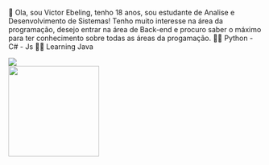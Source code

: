 👋 Ola, sou Victor Ebeling, tenho 18 anos, sou estudante de Analise e Desenvolvimento de Sistemas!
Tenho muito interesse na área da programação, desejo entrar na área de Back-end e procuro saber o máximo para ter conhecimento sobre todas as áreas da progamação.
👩‍💻 Python - C# - Js
👩‍💻 Learning Java

<div>
<a href="https://www.linkedin.com/in/victorebeling/" target="_blank"><img src="https://img.shields.io/badge/-LinkedIn-%230077B5?style=for-the-badge&logo=linkedin&logoColor=white" target="_blank"></a> 
</div>


<div>
<a href="https://github.com/junior-scp%22%3E
<img height="180em" src="https://github-readme-stats.vercel.app/api/top-langs/?username=VictorEbeling&layout=compact&langs_count=7&theme=dracula"/>
<img height="180em" src="https://github-readme-stats.vercel.app/api?username=VictorEbeling&show_icons=true&theme=dracula&include_all_commits=true&count_private=true"/>
</div>

